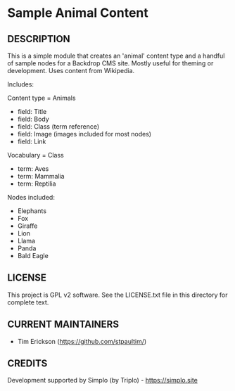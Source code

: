 Sample Animal Content
===================

DESCRIPTION
-----------
This is a simple module that creates an 'animal' content type and a handful of sample nodes
for a Backdrop CMS site. Mostly useful for theming or development. Uses content from Wikipedia. 

Includes:

Content type = Animals
- field: Title
- field: Body
- field: Class (term reference)
- field: Image (images included for most nodes)
- field: Link 

Vocabulary = Class
- term: Aves
- term: Mammalia
- term: Reptilia

Nodes included:
- Elephants
- Fox
- Giraffe
- Lion
- Llama
- Panda
- Bald Eagle


LICENSE
---------------    

This project is GPL v2 software. See the LICENSE.txt file in this directory 
for complete text.

CURRENT MAINTAINERS
---------------    

- Tim Erickson (https://github.com/stpaultim/)

CREDITS   
--------------- 

Development supported by Simplo (by Triplo) - https://simplo.site
